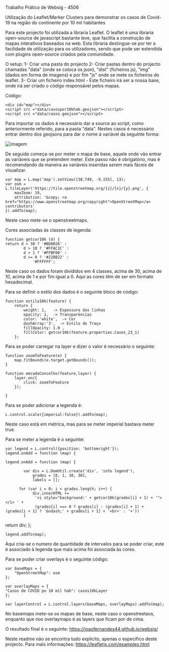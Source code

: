 Trabalho Prático de Websig - 4506

Utilização do Leaflet/Marker Clusters para demonstrar os casos de Covid-19 na região do continente por 10 mil habitantes

Para este projecto foi utilizada a libraria Leaflet. O leaflet é uma libraria open-source de javascript bastante leve, que facilita a construção de mapas interativos baseados na web. Esta libraria destingue-se por ter a facilidade de utilização para os utilizadores, sendo que pode ser estendida com plugins open-source criados pela comunidade.

O setup:
1- Criar uma pasta do projecto
2- Criar pastas dentro do projecto chamadas "data" (onde se coloca os json), "dist" (ficheiros js), "img" (dados em forma de imagens) e por fim "js" onde se mete os ficheiros do leaflet.
3- Criar um ficheiro index.html - Este ficheiro irá ser a nossa base, onde irá ser criado o código responsável pelos mapas.


Código:

  	<div id="map"></div>
  	<script src ="data/casospor10khab.geojson"></script>
  	<script src ="data/casos.geojson"></script>

  Para importar os dados é necessário dar a source ao script, como anteriormente referido, para a pasta "data". Nestes casos é necessário entrar dentro dos geojsons para dar o nome à variável da seguinte forma:
  
  ![imagem](https://github.com/joaofernandes44/websig/assets/134423694/9e9223bd-c5be-40fb-b86a-d9bb1b046dbe)

  De seguida começa-se por meter o mapa de base, aquele onde vão entrar as variáveis que se pretendem meter. Este passo não é obrigatório, mas é recomendando da maneira as variáveis inseridas serem mais fáceis de visualizar.

   	var map = L.map('map').setView([38.749, -9.155], 13);
  	var osm = L.tileLayer('https://tile.openstreetmap.org/{z}/{x}/{y}.png', {
		maxZoom: 19,
		attribution: '&copy; <a href="https://www.openstreetmap.org/copyright">OpenStreetMap</a> contributors'
	}).addTo(map);

Neste caso mete-se o openstreetmaps.

Cores associadas às classes de legenda:

	function getcor10k (d) {
  	return d > 30 ? '#BD0026' :
  			d > 10 ? '#FFAC1C' :
  			d > 1 ? '#FFBF00' :
  			d >= 0 ? '#228B22' :
  				'#FFFFFF';
Neste caso os dados foram divididos em 4 classes, acima de 30, acima de 10, acima de 1 e por fim igual a 0. Aqui as cores têm de ser em formato hexadecimal.

Para se definir o estilo dos dados é o seguinte bloco de código:
  	
   	function estilo10k(feature) {
  		return {
  			weight: 1,   -> Espessura das linhas
  			opacity: 1,  -> Transparências
  			color: 'white',  -> Cor
  			dashArray:'3',  -> Estilo do Traço
  			fillOpacity: 1.0 ,
  			fillColor: getcor10k(feature.properties.Casos_23_1)
  		};

Para se poder carregar na layer e dizer o valor é necessário o seguinte:

  	function zoomToFeature(e) {
  		map.fitBounds(e.target.getBounds());
  	}
  	
  	function emcadaConcelho(feature,layer) {
  		layer.on({
  			click: zoomToFeature
  		});
  	
  	}

  Para se poder adicionar a legenda é:
  
  
  	L.control.scale({imperial:false}).addTo(map);
	
Neste caso está em métrica, mas para se meter imperial bastava meter true.

Para se meter a legenda é o seguinte:

	var legend = L.control({position: 'bottomright'});
	legend.onAdd = function (map) {

	legend.onAdd = function (map) {

    		var div = L.DomUtil.create('div', 'info legend'),
        		grades = [0, 1, 10, 30],
        		labels = [];

          for (var i = 0; i < grades.length; i++) {
        		div.innerHTML +=
           		 '<i style="background:' + getcor10k(grades[i] + 1) + '"></i> ' +
           		 (grades[i] === 0 ? grades[i] : (grades[i] + 1) + (grades[i + 1] ? '&ndash;' + grades[i + 1] + '<br>' : '+'))
    		}
return div;
	};

	legend.addTo(map);
 
  Aqui cria-se o numero de quantidade de intervalos para se poder criar, este é associado à legenda que mais acima foi associada às cores.

  Para se poder criar overlays é o seguinte código:

  	var baseMaps = {
    	"OpenStreetMap": osm  
	};

	var overlayMaps = {  
    "Casos de COVID po 10 mil hab": casos10kLayer
	};	

	var layerControl = L.control.layers(baseMaps, overlayMaps).addTo(map);	

No basemaps mete-se os mapas de base, neste caso o openstreetaos, enquanto que nos overlaymaps é as layers que ficam por de cima.

O resultado final é o seguinte: https://joaofernandes44.github.io/websig/




Neste readme não se encontra tudo explicito, apenas o especifico deste projecto.
Para mais informações:
https://leafletjs.com/examples.html




  



